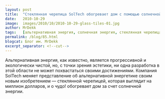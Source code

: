 ```yaml
---
layout: post
title:  "Стеклянная черепица SolTech обогревает дом с помощью солнечной энергии"
date:   2010-10-29
image:  images/2010/10/2010-10-29-glass-tiles-01.jpg
author: MrDekk
tags:   [альтернативная энергия, солнечная энергия, стеклянная черепица]
permalink: /blog/85.html
blogcat: Блог им. MrDekk
excerpt_separator: <!--cut-->
---
```


Альтернативная энергия, как известно, является прогрессивной и экологически чистой, но, с точки зрения эстетики, ни одна разработка в этой области не может похвастаться своими достижениями. Компания SolTech меняет представление об альтернативной энергетике своим новым изобретением — стеклянной черепицей, которая выглядит на миллион долларов, и о чудо! обогревает дом за счет солнечной энергии.
